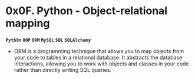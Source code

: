 # 0x0F. Python - Object-relational mapping
__`Pyth0n` `OOP` `ORM` `MySQL` `SQL` `SQLAlchemy`__
 
- ORM is a programming technique that allows you to map objects from your code to tables in a relational database. It abstracts the database interactions, allowing you to work with objects and classes in your code rather than directly writing SQL queries.
